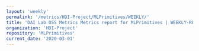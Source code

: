 ```yaml
---
layout: 'weekly'
permalink: '/metrics/HDI-Project/MLPrimitives/WEEKLY/'
title: 'DAI Lab OSS Metrics Metrics report for MLPrimitives | WEEKLY-REPORT-2020-03-01'
organization: 'HDI-Project'
repository: 'MLPrimitives'
current_date: '2020-03-01'
---
```

